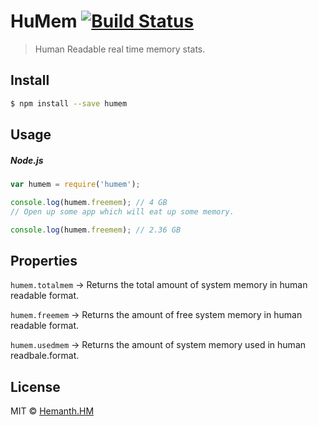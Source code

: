 # HuMem [![Build Status](https://travis-ci.org/hemanth/node-humem.svg?branch=master)](https://travis-ci.org/hemanth/node-humem)

> Human Readable real time memory stats.

## Install

```sh
$ npm install --save humem
```

## Usage

##### Node.js

```js
var humem = require('humem');

console.log(humem.freemem); // 4 GB
// Open up some app which will eat up some memory.

console.log(humem.freemem); // 2.36 GB
```

## Properties

`humem.totalmem` -> Returns the total amount of system memory in human readable format.

`humem.freemem` -> Returns the amount of free system memory in human readable format.

`humem.usedmem` -> Returns the amount of system memory used in human readbale.format.
## License

MIT © [Hemanth.HM](http://h3manth.com)
